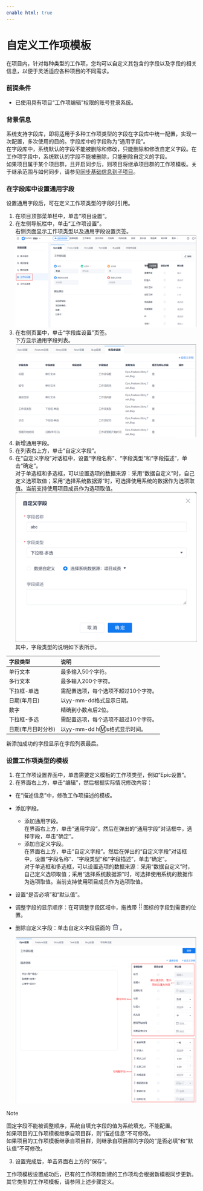 ```yaml
---
enable html: true
---
```

# 自定义工作项模板

在项目内，针对每种类型的工作项，您均可以自定义其包含的字段以及字段的相关信息，以便于灵活适应各种项目的不同需求。

### 前提条件
* 已使用具有项目“工作项编辑”权限的账号登录系统。

### 背景信息               
系统支持字段库，即将适用于多种工作项类型的字段在字段库中统一配置，实现一次配置，多次使用的目的。字段库中的字段称为“通用字段”。       
在字段库中，系统默认的字段不能被删除和修改，只能删除和修改自定义字段。在工作项字段中，系统默认的字段不能被删除，只能删除自定义的字段。                   
如果项目属于某个项目群，且开启同步后，则项目将继承项目群的工作项模板。关于继承范围与如何同步，请参见[同步基础信息到子项目](5.7.1.3-sych-basic-info-subproject.md)。

### 在字段库中设置通用字段              
设置通用字段后，可在定义工作项类型的字段时引用。                    
1. 在项目顶部菜单栏中，单击“项目设置”。
2. 在左侧导航栏中，单击“工作项设置”。                           
     右侧页面显示工作项类型以及通用字段设置页签。                              
    <img src="fig/项目-工作项设置.png" style="zoom:50%">                         
3. 在右侧页面中，单击“字段库设置”页签。                      
     下方显示通用字段列表。                     
     <img src="fig/项目-通用字段配置.png" style="zoom:50%">                 
4. 新增通用字段。                          
  1. 在列表右上方，单击“自定义字段”。
  2. 在“自定义字段”对话框中，设置“字段名称”、“字段类型”和“字段描述”，单击“确定”。                        
    对于单选框和多选框，可以设置选项的数据来源：采用“数据自定义”时，自己定义选项取值；采用“选择系统数据源”时，可选择使用系统的数据作为选项取值。当前支持使用项目成员作为选项取值。          
    <img src="fig/项目-新增通用字段.png" style="zoom:50%">                
    其中，字段类型的说明如下表所示。
    
|字段类型|说明|
|:--------- |:-------- |
|单行文本|最多输入50个字符。|
|多行文本|最多输入200个字符。|
|下拉框-单选|需配置选项，每个选项不超过10个字符。|
|日期(年月日)|以yy-mm-dd格式显示日期。|
|数字|精确到小数点后2位。|
|下拉框-多选|需配置选项，每个选项不超过10个字符。|
|日期(年月日时分秒)|以yy-mm-dd h:m:s格式显示时间。|

新添加成功的字段显示在字段列表最后。

### 设置工作项类型的模板
1. 在工作项设置界面中，单击需要定义模板的工作项类型，例如“Epic设置”。
2. 在界面右上方，单击“编辑”，然后根据实际情况修改内容：
  * 在“描述信息”中，修改工作项描述的模板。
  * 添加字段。
    * 添加通用字段。                  
      在界面右上方，单击“通用字段”。然后在弹出的“通用字段”对话框中，选择字段，单击“确定”。                  
    * 添加自定义字段。                 
      在界面右上方，单击“自定义字段”。然后在弹出的“自定义字段”对话框中，设置“字段名称”、“字段类型”和“字段描述”，单击“确定”。                
      对于单选框和多选框，可以设置选项的数据来源：采用“数据自定义”时，自己定义选项取值；采用“选择系统数据源”时，可选择使用系统的数据作为选项取值。当前支持使用项目成员作为选项取值。          
  * 设置“是否必填”和“默认值”。
  * 调整字段的显示顺序：在可调整字段区域中，拖拽带![](fig/move.png)图标的字段到需要的位置。             
  * 删除自定义字段：单击自定义字段后面的![](fig/delete01.png)。
    
    <img src="fig/工作项-模板与字段.png" style="zoom:50%">
> [!NOTE]
> 固定字段不能被调整顺序，系统自填充字段的值为系统填充，不能配置。        
> 如果项目的工作项模板继承自项目群，则“描述信息”不可修改。                   
> 如果项目的工作项模板继承自项目群，则继承自项目群的字段的“是否必填”和“默认值”不可修改。        

3. 设置完成后，单击界面右上方的“保存”。

工作项模板设置成功后，已有的工作项和新建的工作项均会根据新模板同步更新。                              
其它类型的工作项模板，请参照上述步骤定义。
         